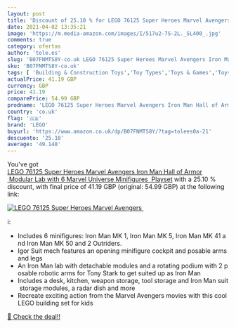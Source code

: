 ```yaml
---
layout: post
title: 'Discount of 25.10 % for LEGO 76125 Super Heroes Marvel Avengers '
date: 2021-04-02 13:35:21
image: 'https://m.media-amazon.com/images/I/517u2-7S-2L._SL400_.jpg'
comments: true
category: ofertas
author: 'tole.es'
slug: 'B07FNMTS8Y-co.uk LEGO 76125 Super Heroes Marvel Avengers Iron Man Hall...'
sku: 'B07FNMTS8Y-co.uk'
tags: [ 'Building & Construction Toys','Toy Types','Toys & Games','Toys Store','lego', ]
actualPrice: 41.19 GBP
currency: GBP
price: 41.19
comparePrice: 54.99 GBP
prodname: 'LEGO 76125 Super Heroes Marvel Avengers Iron Man Hall of Armor  Modular Lab with 6 Marvel Universe Minifigures  Playset'
country: 'co.uk'
flag: '🇬🇧'
brand: 'LEGO'
buyurl: 'https://www.amazon.co.uk/dp/B07FNMTS8Y/?tag=tolees0a-21'
descuento: '25.10'
average: '49.148'
---
```


You've got [LEGO 76125 Super Heroes Marvel Avengers Iron Man Hall of Armor  Modular Lab with 6 Marvel Universe Minifigures  Playset](https://www.amazon.co.uk/dp/B07FNMTS8Y/?tag=tolees0a-21) with a  25.10 % discount, with final price of 41.19 GBP (original: 54.99 GBP) at the following link:

[![LEGO 76125 Super Heroes Marvel Avengers ](https://m.media-amazon.com/images/I/517u2-7S-2L._SL400_.jpg)](https://www.amazon.co.uk/dp/B07FNMTS8Y/?tag=tolees0a-21)

ℹ️:

- Includes 6 minifigures: Iron Man MK 1, Iron Man MK 5, Iron Man MK 41 and Iron Man MK 50 and 2 Outriders.
- Igor Suit mech features an opening minifigure cockpit and posable arms and legs
- An Iron Man lab with detachable modules and a rotating podium with 2 posable robotic arms for Tony Stark to get suited up as Iron Man
- Includes a desk, kitchen, weapon storage, tool storage and Iron Man suit storage modules, a radar dish and more
- Recreate exciting action from the Marvel Avengers movies with this cool LEGO building set for kids

[🛒 Check the deal!!](https://www.amazon.co.uk/dp/B07FNMTS8Y/?tag=tolees0a-21)
